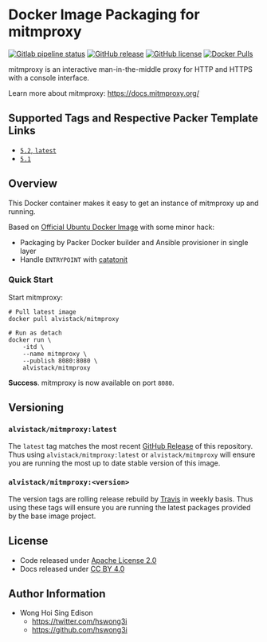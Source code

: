 # Docker Image Packaging for mitmproxy

[![Gitlab pipeline status](https://img.shields.io/gitlab/pipeline/alvistack/docker-mitmproxy/master)](https://gitlab.com/alvistack/docker-mitmproxy/-/pipelines)
[![GitHub release](https://img.shields.io/github/release/alvistack/docker-mitmproxy.svg)](https://github.com/alvistack/docker-mitmproxy/releases)
[![GitHub license](https://img.shields.io/github/license/alvistack/docker-mitmproxy.svg)](https://github.com/alvistack/docker-mitmproxy/blob/master/LICENSE)
[![Docker Pulls](https://img.shields.io/docker/pulls/alvistack/mitmproxy.svg)](https://hub.docker.com/r/alvistack/mitmproxy/)

mitmproxy is an interactive man-in-the-middle proxy for HTTP and HTTPS with a console interface.

Learn more about mitmproxy: <https://docs.mitmproxy.org/>

## Supported Tags and Respective Packer Template Links

  - [`5.2`, `latest`](https://github.com/alvistack/docker-mitmproxy/blob/master/packer/docker-5.2/packer.json)
  - [`5.1`](https://github.com/alvistack/docker-mitmproxy/blob/master/packer/docker-5.1/packer.json)

## Overview

This Docker container makes it easy to get an instance of mitmproxy up and running.

Based on [Official Ubuntu Docker Image](https://hub.docker.com/_/ubuntu/) with some minor hack:

  - Packaging by Packer Docker builder and Ansible provisioner in single layer
  - Handle `ENTRYPOINT` with [catatonit](https://github.com/openSUSE/catatonit)

### Quick Start

Start mitmproxy:

    # Pull latest image
    docker pull alvistack/mitmproxy
    
    # Run as detach
    docker run \
        -itd \
        --name mitmproxy \
        --publish 8080:8080 \
        alvistack/mitmproxy

**Success**. mitmproxy is now available on port `8080`.

## Versioning

### `alvistack/mitmproxy:latest`

The `latest` tag matches the most recent [GitHub Release](https://github.com/alvistack/docker-mitmproxy/releases) of this repository. Thus using `alvistack/mitmproxy:latest` or `alvistack/mitmproxy` will ensure you are running the most up to date stable version of this image.

### `alvistack/mitmproxy:<version>`

The version tags are rolling release rebuild by [Travis](https://travis-ci.com/alvistack/docker-mitmproxy) in weekly basis. Thus using these tags will ensure you are running the latest packages provided by the base image project.

## License

  - Code released under [Apache License 2.0](LICENSE)
  - Docs released under [CC BY 4.0](http://creativecommons.org/licenses/by/4.0/)

## Author Information

  - Wong Hoi Sing Edison
      - <https://twitter.com/hswong3i>
      - <https://github.com/hswong3i>
